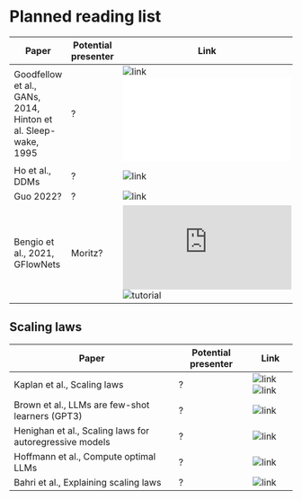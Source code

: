 # Planned reading list

| Paper | Potential presenter | Link |
| ------- | ------- | ------- |
| Goodfellow et al., GANs, 2014, Hinton et al. Sleep-wake, 1995  | ? | ![link](https://arxiv.org/abs/1406.2661) ![link](/www.cs.toronto.edu/~hinton/absps/ws.pdf) |
| Ho et al., DDMs  | ? | ![link](https://arxiv.org/pdf/2006.11239)|
| Guo 2022? | ? | ![link](https://arxiv.org/pdf/2208.11970)|
| Bengio et al., 2021, GFlowNets | Moritz? |  ![paper](https://proceedings.neurips.cc/paper/2021/hash/e614f646836aaed9f89ce58e837e2310-Abstract.html) ![tutorial](https://milayb.notion.site/The-GFlowNet-Tutorial-95434ef0e2d94c24aab90e69b30be9b3) | 

## Scaling laws

| Paper | Potential presenter | Link |
| ------- | ------- | ------- |
| Kaplan et al., Scaling laws  | ? | ![link](https://arxiv.org/abs/2001.08361) ![link](https://www.youtube.com/watch?v=5eqRuVp65eY)|
| Brown et al., LLMs are few-shot learners (GPT3)  | ? | ![link](https://arxiv.org/abs/2005.14165)| 
| Henighan et al., Scaling laws for autoregressive models  | ? | ![link](https://arxiv.org/abs/2010.14701)| 
| Hoffmann et al., Compute optimal LLMs  | ? | ![link](https://arxiv.org/abs/2203.15556)| 
| Bahri et al., Explaining scaling laws | ? | ![link](https://arxiv.org/html/2102.06701v2)| 
